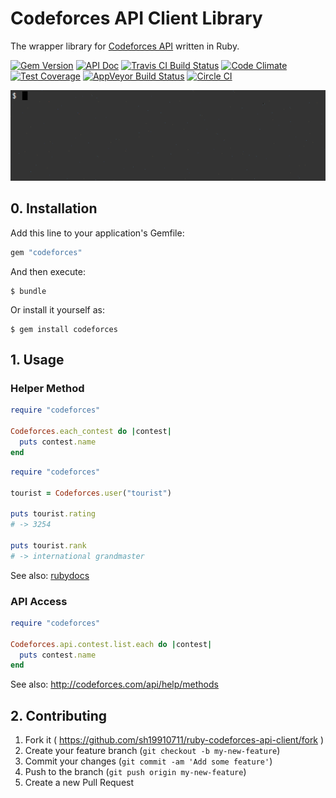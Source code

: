 # Codeforces API Client Library

The wrapper library for [Codeforces API](http://codeforces.com/api/help) written in Ruby.

[![Gem Version](https://img.shields.io/gem/v/codeforces.svg?style=flat)](https://rubygems.org/gems/codeforces)
[![API Doc](http://img.shields.io/badge/RubyDocs-API-green.svg?style=flat)](http://www.rubydoc.info/github/sh19910711/ruby-codeforces-api-client)
[![Travis CI Build Status](https://img.shields.io/travis/sh19910711/ruby-codeforces-api-client.svg?style=flat)](https://travis-ci.org/sh19910711/ruby-codeforces-api-client)
[![Code Climate](https://img.shields.io/codeclimate/github/sh19910711/ruby-codeforces-api-client.svg?style=flat)](https://codeclimate.com/github/sh19910711/ruby-codeforces-api-client)
[![Test Coverage](https://img.shields.io/codeclimate/coverage/github/sh19910711/ruby-codeforces-api-client.svg?style=flat)](https://codeclimate.com/github/sh19910711/ruby-codeforces-api-client)
[![AppVeyor Build Status](https://ci.appveyor.com/api/projects/status/x44tj9b4n4sgt0qx/branch/master?svg=true)](https://ci.appveyor.com/project/sh19910711/ruby-codeforces-api-client/branch/master)
[![Circle CI](https://circleci.com/gh/sh19910711/ruby-codeforces-api-client/tree/master.svg?style=svg)](https://circleci.com/gh/sh19910711/ruby-codeforces-api-client/tree/master)

![Demo](https://raw.githubusercontent.com/sh19910711/test/afbd63b242a3489f0b962359fb96e03fe9cd1c1f/output-16.gif)

## 0. Installation

Add this line to your application's Gemfile:

```ruby
gem "codeforces"
```

And then execute:

    $ bundle

Or install it yourself as:

    $ gem install codeforces

## 1. Usage

### Helper Method

```ruby
require "codeforces"

Codeforces.each_contest do |contest|
  puts contest.name
end
```

```ruby
require "codeforces"

tourist = Codeforces.user("tourist")

puts tourist.rating
# -> 3254

puts tourist.rank
# -> international grandmaster
```

See also: [rubydocs](http://www.rubydoc.info/github/sh19910711/ruby-codeforces-api-client/Codeforces/Helper)

### API Access

```ruby
require "codeforces"

Codeforces.api.contest.list.each do |contest|
  puts contest.name
end
```

See also: http://codeforces.com/api/help/methods

## 2. Contributing

1. Fork it ( https://github.com/sh19910711/ruby-codeforces-api-client/fork )
2. Create your feature branch (`git checkout -b my-new-feature`)
3. Commit your changes (`git commit -am 'Add some feature'`)
4. Push to the branch (`git push origin my-new-feature`)
5. Create a new Pull Request

